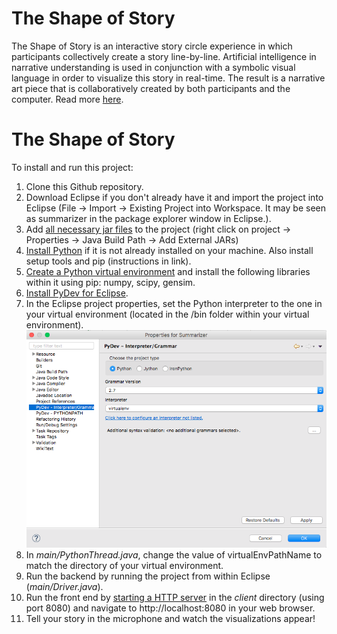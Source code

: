 
# The Shape of Story

The Shape of Story is an interactive story circle experience in which participants collectively create a story line-by-line. Artificial intelligence in narrative understanding is used in conjunction with a symbolic visual language in order to visualize this story in real-time. The result is a narrative art piece that is collaboratively created by both participants and the computer. Read more [here](http://www.durilong.com/art/#/shape-of-story/).


# The Shape of Story

To install and run this project: 

1. Clone this Github repository.
2. Download Eclipse if you don't already have it and import the project into Eclipse (File &rarr; Import &rarr; Existing Project into Workspace. It may be seen as summarizer in the package explorer window in Eclipse.).
3. Add [all necessary jar files](https://drive.google.com/open?id=0B7Q1JqWywb_nWEM3TmRwR09BdVU) to the project (right click on project &rarr; Properties &rarr; Java Build Path &rarr; Add External JARs) 
4. [Install Python](http://python-guide-pt-br.readthedocs.io/en/latest/starting/installation/) if it is not already installed on your machine. Also install setup tools and pip (instructions in link).
5. [Create a Python virtual environment](http://python-guide-pt-br.readthedocs.io/en/latest/dev/virtualenvs/#virtualenvironments-ref) and install the following libraries within it using pip: numpy, scipy, gensim.
6. [Install PyDev for Eclipse](https://codeyarns.com/2014/12/23/how-to-install-pydev/).
7. In the Eclipse project properties, set the Python interpreter to the one in your virtual environment (located in the /bin folder within your virtual environment). ![Setting Python interpreter file path](https://github.com/dlong2456/TheRoadNotTaken/blob/master/readme_screenshot.png)
8. In *main/PythonThread.java*, change the value of virtualEnvPathName to match the directory of your virtual environment.
9. Run the backend by running the project from within Eclipse (*main/Driver.java*).
10. Run the front end by [starting a HTTP server](http://lifehacker.com/start-a-simple-web-server-from-any-directory-on-your-ma-496425450) in the *client* directory (using port 8080) and navigate to http://localhost:8080 in your web browser.
11. Tell your story in the microphone and watch the visualizations appear! 
